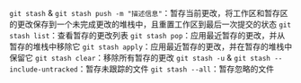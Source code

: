 `git stash` & `git stash push -m "描述信息"`：暂存当前更改，将工作区和暂存区的更改保存到一个未完成更改的堆栈中，且重置工作区到最后一次提交的状态
`git stash list`：查看暂存的更改列表
`git stash pop`：应用最近暂存的更改，并从暂存的堆栈中移除它
`git stash apply`：应用最近暂存的更改，并在暂存的堆栈中保留它
`git stash clear`：移除所有暂存的更改
`git stash -u` & `git stash --include-untracked`：暂存未跟踪的文件
`git stash --all`：暂存忽略的文件







